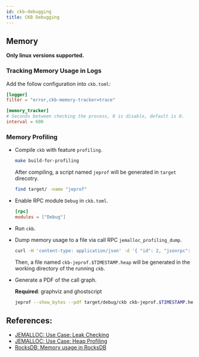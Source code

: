 ```yaml
---
id: ckb-debugging
title: CKB Debugging
---
```


## Memory

**Only linux versions supported.**

### Tracking Memory Usage in Logs

Add the follow configuration into `ckb.toml`:

```toml
[logger]
filter = "error,ckb-memory-tracker=trace"

[memory_tracker]
# Seconds between checking the process, 0 is disable, default is 0.
interval = 600
```

### Memory Profiling

- Compile `ckb` with feature `profiling`.

  ```sh
  make build-for-profiling
  ```

  After compiling, a script named `jeprof` will be generated in `target` direcotry.

  ```sh
  find target/ -name "jeprof"
  ```

- Enable RPC module `Debug` in `ckb.toml`.

  ```toml
  [rpc]
  modules = ["Debug"]
  ```

- Run `ckb`.

- Dump memory usage to a file via call RPC `jemalloc_profiling_dump`.

  ```sh
  curl -H 'content-type: application/json' -d '{ "id": 2, "jsonrpc": "2.0", "method": "jemalloc_profiling_dump", "params": [] }' http://localhost:8114
  ```

  Then, a file named `ckb-jeprof.$TIMESTAMP.heap` will be generated in the working directory of the running `ckb`.

- Generate a PDF of the call graph.

  **Required**: graphviz and ghostscript

  ```sh
  jeprof --show_bytes --pdf target/debug/ckb ckb-jeprof.$TIMESTAMP.heap > call-graph.pdf
  ```

## References:

- [JEMALLOC: Use Case: Leak Checking](https://github.com/jemalloc/jemalloc/wiki/Use-Case%3A-Leak-Checking)
- [JEMALLOC: Use Case: Heap Profiling](https://github.com/jemalloc/jemalloc/wiki/Use-Case%3A-Heap-Profiling)
- [RocksDB: Memory usage in RocksDB](https://github.com/facebook/rocksdb/wiki/Memory-usage-in-RocksDB)
